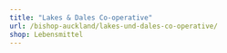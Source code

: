 ```yaml
---
title: "Lakes & Dales Co-operative"
url: /bishop-auckland/lakes-und-dales-co-operative/
shop: Lebensmittel
---
```

